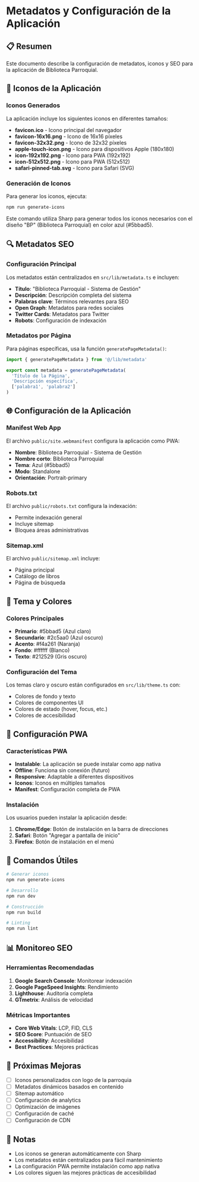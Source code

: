# Metadatos y Configuración de la Aplicación

## 📋 Resumen

Este documento describe la configuración de metadatos, iconos y SEO para la aplicación de Biblioteca Parroquial.

## 🎨 Iconos de la Aplicación

### Iconos Generados

La aplicación incluye los siguientes iconos en diferentes tamaños:

- **favicon.ico** - Icono principal del navegador
- **favicon-16x16.png** - Icono de 16x16 píxeles
- **favicon-32x32.png** - Icono de 32x32 píxeles
- **apple-touch-icon.png** - Icono para dispositivos Apple (180x180)
- **icon-192x192.png** - Icono para PWA (192x192)
- **icon-512x512.png** - Icono para PWA (512x512)
- **safari-pinned-tab.svg** - Icono para Safari (SVG)

### Generación de Iconos

Para generar los iconos, ejecuta:

```bash
npm run generate-icons
```

Este comando utiliza Sharp para generar todos los iconos necesarios con el diseño "BP" (Biblioteca Parroquial) en color azul (#5bbad5).

## 🔍 Metadatos SEO

### Configuración Principal

Los metadatos están centralizados en `src/lib/metadata.ts` e incluyen:

- **Título**: "Biblioteca Parroquial - Sistema de Gestión"
- **Descripción**: Descripción completa del sistema
- **Palabras clave**: Términos relevantes para SEO
- **Open Graph**: Metadatos para redes sociales
- **Twitter Cards**: Metadatos para Twitter
- **Robots**: Configuración de indexación

### Metadatos por Página

Para páginas específicas, usa la función `generatePageMetadata()`:

```typescript
import { generatePageMetadata } from '@/lib/metadata'

export const metadata = generatePageMetadata(
  'Título de la Página',
  'Descripción específica',
  ['palabra1', 'palabra2']
)
```

## 🌐 Configuración de la Aplicación

### Manifest Web App

El archivo `public/site.webmanifest` configura la aplicación como PWA:

- **Nombre**: Biblioteca Parroquial - Sistema de Gestión
- **Nombre corto**: Biblioteca Parroquial
- **Tema**: Azul (#5bbad5)
- **Modo**: Standalone
- **Orientación**: Portrait-primary

### Robots.txt

El archivo `public/robots.txt` configura la indexación:

- Permite indexación general
- Incluye sitemap
- Bloquea áreas administrativas

### Sitemap.xml

El archivo `public/sitemap.xml` incluye:

- Página principal
- Catálogo de libros
- Página de búsqueda

## 🎨 Tema y Colores

### Colores Principales

- **Primario**: #5bbad5 (Azul claro)
- **Secundario**: #2c5aa0 (Azul oscuro)
- **Acento**: #f4a261 (Naranja)
- **Fondo**: #ffffff (Blanco)
- **Texto**: #212529 (Gris oscuro)

### Configuración del Tema

Los temas claro y oscuro están configurados en `src/lib/theme.ts` con:

- Colores de fondo y texto
- Colores de componentes UI
- Colores de estado (hover, focus, etc.)
- Colores de accesibilidad

## 📱 Configuración PWA

### Características PWA

- **Instalable**: La aplicación se puede instalar como app nativa
- **Offline**: Funciona sin conexión (futuro)
- **Responsive**: Adaptable a diferentes dispositivos
- **Iconos**: Iconos en múltiples tamaños
- **Manifest**: Configuración completa de PWA

### Instalación

Los usuarios pueden instalar la aplicación desde:

1. **Chrome/Edge**: Botón de instalación en la barra de direcciones
2. **Safari**: Botón "Agregar a pantalla de inicio"
3. **Firefox**: Botón de instalación en el menú

## 🔧 Comandos Útiles

```bash
# Generar iconos
npm run generate-icons

# Desarrollo
npm run dev

# Construcción
npm run build

# Linting
npm run lint
```

## 📊 Monitoreo SEO

### Herramientas Recomendadas

1. **Google Search Console**: Monitorear indexación
2. **Google PageSpeed Insights**: Rendimiento
3. **Lighthouse**: Auditoría completa
4. **GTmetrix**: Análisis de velocidad

### Métricas Importantes

- **Core Web Vitals**: LCP, FID, CLS
- **SEO Score**: Puntuación de SEO
- **Accessibility**: Accesibilidad
- **Best Practices**: Mejores prácticas

## 🚀 Próximas Mejoras

- [ ] Iconos personalizados con logo de la parroquia
- [ ] Metadatos dinámicos basados en contenido
- [ ] Sitemap automático
- [ ] Configuración de analytics
- [ ] Optimización de imágenes
- [ ] Configuración de caché
- [ ] Configuración de CDN

## 📝 Notas

- Los iconos se generan automáticamente con Sharp
- Los metadatos están centralizados para fácil mantenimiento
- La configuración PWA permite instalación como app nativa
- Los colores siguen las mejores prácticas de accesibilidad
